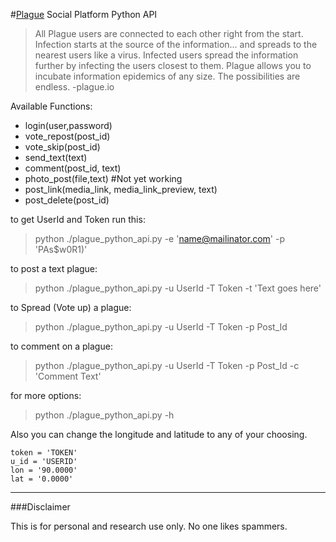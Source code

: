 #[Plague] Social Platform Python API

>All Plague users are connected to each other right from the start.
Infection starts at the source of the information…
and spreads to the nearest users like a virus.
Infected users spread the information further by infecting the users closest to them.
Plague allows you to incubate information epidemics of any size.
The possibilities are endless. 
 -plague.io

Available Functions:
* login(user,password)
* vote_repost(post_id)
* vote_skip(post_id)
* send_text(text)
* comment(post_id, text)
* photo_post(file,text) #Not yet working
* post_link(media_link, media_link_preview, text)
* post_delete(post_id)

to get UserId and Token run this:
> python ./plague_python_api.py -e 'name@mailinator.com' -p 'PAs$w0R1)'

to post a text plague:
> python ./plague_python_api.py -u UserId -T Token -t 'Text goes here'

to Spread (Vote up) a plague:
> python ./plague_python_api.py -u UserId -T Token -p Post_Id

to comment on a plague:
> python ./plague_python_api.py -u UserId -T Token -p Post_Id -c 'Comment Text'

for more options:
> python ./plague_python_api.py -h

Also you can change the longitude and latitude to any of your choosing.
```
token = 'TOKEN'
u_id = 'USERID'
lon = '90.0000'
lat = '0.0000'
```
------------


###Disclaimer

This is for personal and research use only. No one likes spammers.


[Plague]:http://plague.io/
